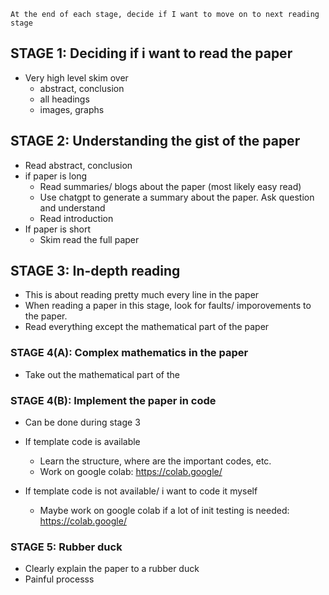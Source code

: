 `At the end of each stage, decide if I want to move on to next reading stage`

## STAGE 1: Deciding if i want to read the paper
- Very high level skim over
  - abstract, conclusion
  - all headings
  - images, graphs

## STAGE 2: Understanding the gist of the paper
- Read abstract, conclusion
- if paper is long
  - Read summaries/ blogs about the paper (most likely easy read)
  - Use chatgpt to generate a summary about the paper. Ask question and understand
  - Read introduction
- If paper is short
  - Skim read the full paper

## STAGE 3: In-depth reading
- This is about reading pretty much every line in the paper
- When reading a paper in this stage, look for faults/ imporovements to the paper.
- Read everything except the mathematical part of the paper

### STAGE 4(A): Complex mathematics in the paper
- Take out the mathematical part of the 

### STAGE 4(B): Implement the paper in code
- Can be done during stage 3
- If template code is available
  - Learn the structure, where are the important codes, etc.
  - Work on google colab: https://colab.google/

- If template code is not available/ i want to code it myself
  - Maybe work on google colab if a lot of init testing is needed: https://colab.google/

### STAGE 5: Rubber duck
- Clearly explain the paper to a rubber duck
- Painful processs